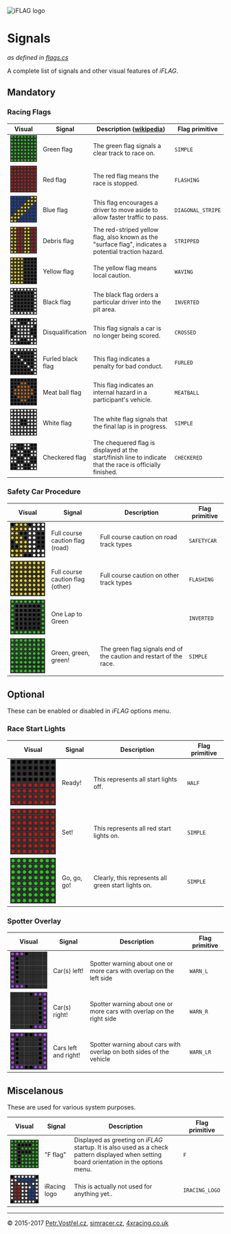 ![iFLAG logo](http://simracer.cz/iracing/iFlag-logo/logo-full.svg)

Signals
=======
_as defined in [flags.cs](../iFlag/flags.cs)_

A complete list of signals and other visual features of _iFLAG_.


Mandatory
---------

### Racing Flags

| Visual                           | Signal   | Description ([wikipedia](https://en.wikipedia.org/wiki/Racings)) | Flag primitive |
| -------------------------------- | -------- | ----------- | -------- |
| ![](signals/green.gif)           | Green flag | The green flag signals a clear track to race on. | `SIMPLE` |
| ![](signals/red.gif)             | Red flag | The red flag means the race is stopped. | `FLASHING` |
| ![](signals/blue.gif)            | Blue flag | This flag encourages a driver to move aside to allow faster traffic to pass. | `DIAGONAL_STRIPE` |
| ![](signals/debris.gif)          | Debris flag | The red-striped yellow flag, also known as the "surface flag", indicates a potential traction hazard. | `STRIPPED` |
| ![](signals/yellow.gif)          | Yellow flag | The yellow flag means local caution. | `WAVING` |
| ![](signals/black.gif)           | Black flag | The black flag orders a particular driver into the pit area. | `INVERTED` |
| ![](signals/crossed.gif)         | Disqualification | This flag signals a car is no longer being scored. | `CROSSED` |
| ![](signals/furled-black.gif)    | Furled black flag | This flag indicates a penalty for bad conduct. | `FURLED` |
| ![](signals/meatball.gif)        | Meat ball flag | This flag indicates an internal hazard in a participant's vehicle. | `MEATBALL` |
| ![](signals/white.gif)           | White flag | The white flag signals that the final lap is in progress. | `SIMPLE` |
| ![](signals/checkered.gif)       | Checkered flag | The chequered flag is displayed at the start/finish line to indicate that the race is officially finished. | `CHECKERED` |


### Safety Car Procedure

| Visual                           | Signal   | Description | Flag primitive |
| -------------------------------- | -------- | ----------- | -------------- |
| ![](signals/sc.gif)              | Full course caution flag (road) | Full course caution on road track types | `SAFETYCAR` |
| ![](signals/caution.gif)         | Full course caution flag (other) | Full course caution on other track types | `FLASHING` |
| ![](signals/one-to-green.gif)    | One Lap to Green | | `INVERTED` |
| ![](signals/green.gif)           | Green, green, green! | The green flag signals end of the caution and restart of the race. | `SIMPLE` |



Optional
--------
These can be enabled or disabled in _iFLAG_ options menu.

### Race Start Lights

| Visual                           | Signal   | Description | Flag primitive |
| -------------------------------- | -------- | ----------- | -------------- |
| ![](signals/start-ready.gif)     | Ready! | This represents all start lights off. | `HALF` |
| ![](signals/start-set.gif)       | Set! | This represents all red start lights on. | `SIMPLE` |
| ![](signals/green.gif)           | Go, go, go! | Clearly, this represents all green start lights on. | `SIMPLE` |


### Spotter Overlay

| Visual                           | Signal   | Description | Flag primitive |
| -------------------------------- | -------- | ----------- | -------------- |
| ![](signals/warn-left.gif)       | Car(s) left! | Spotter warning about one or more cars with overlap on the left side | `WARN_L` |
| ![](signals/warn-right.gif)      | Car(s) right! | Spotter warning about one or more cars with overlap on the right side | `WARN_R` |
| ![](signals/warn-left-right.gif) | Cars left and right! | Spotter warning about cars with overlap on both sides of the vehicle | `WARN_LR` |



Miscelanous
-----------
These are used for various system purposes.

| Visual                           | Signal   | Description | Flag primitive |
| -------------------------------- | -------- | ----------- | -------------- |
| ![](signals/f.gif)               | "F flag" | Displayed as greeting on _iFLAG_ startup. It is also used as a check pattern displayed when setting board orientation in the options menu. | `F` |
| ![](signals/iracing.gif)         | iRacing logo | This is actually not used for anything yet..  | `IRACING_LOGO` |


---
© 2015-2017
[Petr.Vostřel.cz](http://petr.vostrel.cz),
[simracer.cz](http://simracer.cz),
[4xracing.co.uk](http://4xracing.co.uk)
